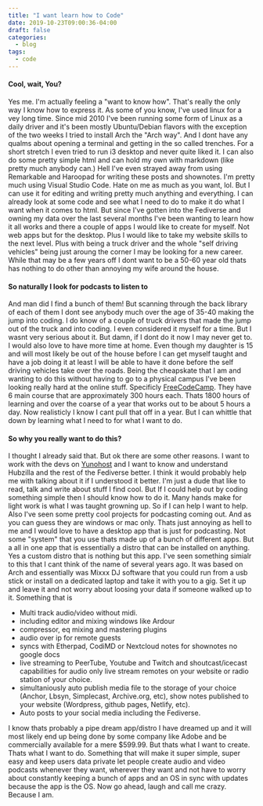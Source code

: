 ```yaml
---
title: "I want learn how to Code"
date: 2019-10-23T09:00:36-04:00
draft: false
categories:
  - blog
tags:
  - code
---
```

#### Cool, wait, You?
Yes me. I'm actually feeling a "want to know how". That's really the only way I know how to express it. As some of you know, I've used linux for a vey long time. Since mid 2010 I've been running some form of Linux as a daily driver and it's been mostly Ubuntu/Debian flavors with the exception of the two weeks I tried to install Arch the "Arch way". And I dont have any qualms about opening a terminal and getting in the so called trenches. For a short stretch I even tried to run i3 desktop and never quite liked it. I can also do some pretty simple html and can hold my own with markdown (like pretty much anybody can.) Hell I've even strayed away from using Remarkable and Haroopad for writing these posts and shownotes. I'm pretty much using Visual Studio Code. Hate on me as much as you want, lol. But I can use it for editing and writing pretty much anything and everything. I can already look at some code and see what I need to do to make it do what I want when it comes to html.
But since I've gotten into the Fediverse and owning my data over the last several months I've been wanting to learn how it all works and there a couple of apps I would like to create for myself. Not web apps but for the desktop. Plus I would like to take my website skills to the next level. Plus with being a truck driver and the whole "self driving vehicles" being just aroung the corner I may be looking for a new career. While that may be a few years off I dont want to be a 50-60 year old thats has nothing to do other than annoying my wife around the house. 
#### So naturally I look for podcasts to listen to
And man did I find a bunch of them! But scanning through the back library of each of them I dont see anybody much over the age of 35-40 making the jump into coding. I do know of a couple of truck drivers that made the jump out of the truck and into coding. I even considered it myself for a time. But I wasnt very serious about it. But damn, if I dont do it now I may never get to. I would also love to have more time at home. Even though my daughter is 15 and will most likely be out of the house before I can get myself taught and have a job doing it at least I will be able to have it done before the self driving vehicles take over the roads. 
Being the cheapskate that I am and wanting to do this without having to go to a physical campus I've been looking really hard at the online stuff. Specificly [FreeCodeCamp](https://freecodecamp.org). They have 6 main course that are approximately 300 hours each. Thats 1800 hours of learning and over the coarse of a year that works out to be about 5 hours a day. Now realisticly I know I cant pull that off in a year. But I can whittle that down by learning what I need to for what I want to do. 
#### So why you really want to do this?
I thought I already said that. But ok there are some other reasons. I want to work with the devs on [Yunohost](https://yunohost.org) and I want to know and understand Hubzilla and the rest of the Fediverse better. I think it would probably help me with talking about it if I understood it better. I'm just a dude that like to read, talk and write about stuff I find cool. But If I could help out by coding something simple then I should know how to do it. Many hands make for light work is what I was taught growning up. So if I can help I want to help.
Also I've seen some pretty cool projects for podcasting coming out. And as you can guess they are windows or mac only. Thats just annoying as hell to me and I would love to have a desktop app that is just for podcasting. Not some "system" that you use thats made up of a bunch of different apps. But a all in one app that is essentially a distro that can be installed on anything. Yes a custom distro that is nothing but this app. I've seen something simialr to this that I cant think of the name of several years ago. It was based on Arch and essentially was Mixxx DJ software that you could run from a usb stick or install on a dedicated laptop and take it with you to a gig. Set it up and leave it and not worry about loosing your data if someone walked up to it. 
Something that is
- Multi track audio/video without midi.
- including editor and mixing windows like Ardour
- compressor, eq mixing and mastering plugins
- audio over ip for remote guests
- syncs with Etherpad, CodiMD or Nextcloud notes for shownotes no google docs
- live streaming to PeerTube, Youtube and Twitch and shoutcast/icecast capabilities for audio only live stream remotes on your website or radio station of your choice.
- simultaniously auto publish media file to the storage of your choice (Anchor, Lbsyn, Simplecast, Archive.org, etc), show notes published to your website (Wordpress, github pages, Netlify, etc).
- Auto posts to your social media including the Fediverse.

I know thats probably a pipe dream app/distro I have dreamed up and it will most likely end up being done by some company like Adobe and be commercially available for a mere $599.99. But thats what I want to create. Thats what I want to do. Something that will make it super simple, super easy and keep users data private let people create audio and video podcasts whenever they want, wherever they want and not have to worry about constantly keeping a bunch of apps and an OS in sync with updates because the app is the OS. Now go ahead, laugh and call me crazy. Because I am.